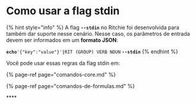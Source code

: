 # Como usar a flag stdin

{% hint style="info" %}
A flag **`--stdin`** no Ritchie foi desenvolvida para também dar suporte nesse cenário. Nesse caso, os parâmetros de entrada devem ser informados em um **formato JSON**:

**`echo`**`'{"key":"value"}'`**`|`**`RIT (GROUP) VERB NOUN` **`--stdin`**
{% endhint %}

Você pode usar essas regras da flag stdin em: 

{% page-ref page="comandos-core.md" %}

{% page-ref page="comandos-de-formulas.md" %}

\*\*\*\*

